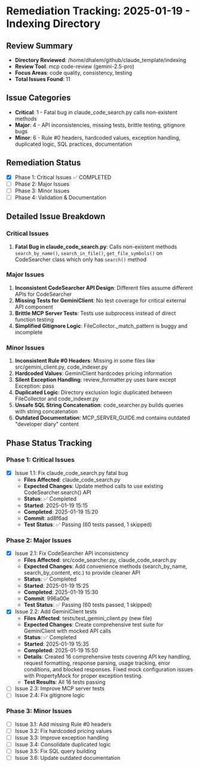 # Remediation Tracking: 2025-01-19 - Indexing Directory

## Review Summary
- **Directory Reviewed**: /home/dhalem/github/claude_template/indexing
- **Review Tool**: mcp code-review (gemini-2.5-pro)
- **Focus Areas**: code quality, consistency, testing
- **Total Issues Found**: 11

## Issue Categories
- **Critical**: 1 - Fatal bug in claude_code_search.py calls non-existent methods
- **Major**: 4 - API inconsistencies, missing tests, brittle testing, gitignore bugs
- **Minor**: 6 - Rule #0 headers, hardcoded values, exception handling, duplicated logic, SQL practices, documentation

## Remediation Status
- [x] Phase 1: Critical Issues ✅ COMPLETED
- [ ] Phase 2: Major Issues
- [ ] Phase 3: Minor Issues
- [ ] Phase 4: Validation & Documentation

## Detailed Issue Breakdown

### Critical Issues
1. **Fatal Bug in claude_code_search.py**: Calls non-existent methods `search_by_name()`, `search_in_file()`, `get_file_symbols()` on CodeSearcher class which only has `search()` method

### Major Issues
1. **Inconsistent CodeSearcher API Design**: Different files assume different APIs for CodeSearcher
2. **Missing Tests for GeminiClient**: No test coverage for critical external API component
3. **Brittle MCP Server Tests**: Tests use subprocess instead of direct function testing
4. **Simplified Gitignore Logic**: FileCollector._match_pattern is buggy and incomplete

### Minor Issues
1. **Inconsistent Rule #0 Headers**: Missing in some files like src/gemini_client.py, code_indexer.py
2. **Hardcoded Values**: GeminiClient hardcodes pricing information
3. **Silent Exception Handling**: review_formatter.py uses bare except Exception: pass
4. **Duplicated Logic**: Directory exclusion logic duplicated between FileCollector and code_indexer.py
5. **Unsafe SQL String Concatenation**: code_searcher.py builds queries with string concatenation
6. **Outdated Documentation**: MCP_SERVER_GUIDE.md contains outdated "developer diary" content

## Phase Status Tracking

### Phase 1: Critical Issues
- [x] Issue 1.1: Fix claude_code_search.py fatal bug
  - **Files Affected**: claude_code_search.py
  - **Expected Changes**: Update method calls to use existing CodeSearcher.search() API
  - **Status**: ✅ Completed
  - **Started**: 2025-01-19 15:15
  - **Completed**: 2025-01-19 15:20
  - **Commit**: ad8f6ad
  - **Test Status**: ✅ Passing (60 tests passed, 1 skipped)

### Phase 2: Major Issues
- [x] Issue 2.1: Fix CodeSearcher API inconsistency
  - **Files Affected**: src/code_searcher.py, claude_code_search.py
  - **Expected Changes**: Add convenience methods (search_by_name, search_by_content, etc.) to provide cleaner API
  - **Status**: ✅ Completed
  - **Started**: 2025-01-19 15:25
  - **Completed**: 2025-01-19 15:30
  - **Commit**: 996a00e
  - **Test Status**: ✅ Passing (60 tests passed, 1 skipped)
- [x] Issue 2.2: Add GeminiClient tests
  - **Files Affected**: tests/test_gemini_client.py (new file)
  - **Expected Changes**: Create comprehensive test suite for GeminiClient with mocked API calls
  - **Status**: ✅ Completed
  - **Started**: 2025-01-19 15:35
  - **Completed**: 2025-01-19 15:50
  - **Details**: Created 16 comprehensive tests covering API key handling, request formatting, response parsing, usage tracking, error conditions, and blocked responses. Fixed mock configuration issues with PropertyMock for proper exception testing.
  - **Test Results**: All 16 tests passing
- [ ] Issue 2.3: Improve MCP server tests
- [ ] Issue 2.4: Fix gitignore logic

### Phase 3: Minor Issues
- [ ] Issue 3.1: Add missing Rule #0 headers
- [ ] Issue 3.2: Fix hardcoded pricing values
- [ ] Issue 3.3: Improve exception handling
- [ ] Issue 3.4: Consolidate duplicated logic
- [ ] Issue 3.5: Fix SQL query building
- [ ] Issue 3.6: Update outdated documentation
